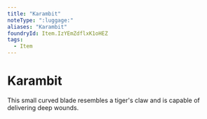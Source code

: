 ```yaml
---
title: "Karambit"
noteType: ":luggage:"
aliases: "Karambit"
foundryId: Item.IzYEmZdflxK1oHEZ
tags:
  - Item
---
```


# Karambit

This small curved blade resembles a tiger's claw and is capable of delivering deep wounds.
